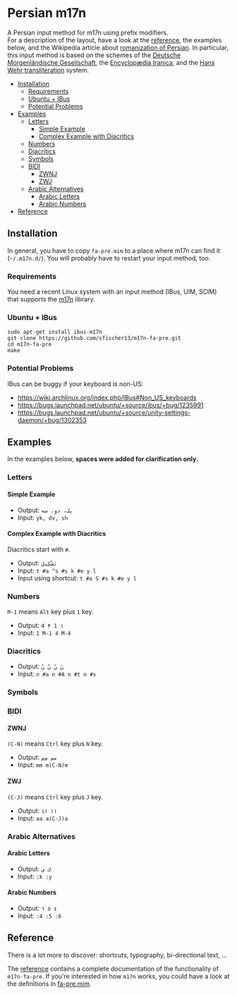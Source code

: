 # Persian m17n

A Persian input method for m17n using prefix modifiers.  
For a description of the layout, have a look at the [reference](https://github.com/sfischer13/m17n-fa-pre/blob/master/reference.md), the examples below, and the Wikipedia article about [romanization of Persian](https://en.wikipedia.org/wiki/Romanization_of_Persian). In particular, this input method is based on the schemes of the [Deutsche Morgenländische Gesellschaft](https://en.wikipedia.org/wiki/Deutsche_Morgenl%C3%A4ndische_Gesellschaft), the [Encyclopædia Iranica](https://en.wikipedia.org/wiki/Encyclop%C3%A6dia_Iranica), and the [Hans Wehr transliteration](https://en.wikipedia.org/wiki/Hans_Wehr_transliteration) system.

<!-- START doctoc generated TOC please keep comment here to allow auto update -->
<!-- DON'T EDIT THIS SECTION, INSTEAD RE-RUN doctoc TO UPDATE -->


- [Installation](#installation)
  - [Requirements](#requirements)
  - [Ubuntu + IBus](#ubuntu--ibus)
  - [Potential Problems](#potential-problems)
- [Examples](#examples)
  - [Letters](#letters)
    - [Simple Example](#simple-example)
    - [Complex Example with Diacritics](#complex-example-with-diacritics)
  - [Numbers](#numbers)
  - [Diacritics](#diacritics)
  - [Symbols](#symbols)
  - [BIDI](#bidi)
    - [ZWNJ](#zwnj)
    - [ZWJ](#zwj)
  - [Arabic Alternatives](#arabic-alternatives)
    - [Arabic Letters](#arabic-letters)
    - [Arabic Numbers](#arabic-numbers)
- [Reference](#reference)

<!-- END doctoc generated TOC please keep comment here to allow auto update -->

## Installation

In general, you have to copy `fa-pre.mim` to a place where m17n can find it (`~/.m17n.d/`). You will probably have to restart your input method, too.

### Requirements

You need a recent Linux system with an input method (IBus, UIM, SCIM) that supports the [m17n](http://www.nongnu.org/m17n/) library.

### Ubuntu + IBus

```shell
sudo apt-get install ibus-m17n
git clone https://github.com/sfischer13/m17n-fa-pre.git
cd m17n-fa-pre
make
```

### Potential Problems

IBus can be buggy if your keyboard is non-US:

- https://wiki.archlinux.org/index.php/IBus#Non_US_keyboards
- https://bugs.launchpad.net/ubuntu/+source/ibus/+bug/1235991
- https://bugs.launchpad.net/ubuntu/+source/unity-settings-daemon/+bug/1302353

## Examples

In the examples below, **spaces were added for clarification only.**

### Letters

#### Simple Example

- Output: `یک، دو، سه`
- Input: `yk, dv, sh`

#### Complex Example with Diacritics

Diacritics start with `#`.

- Output: `تَشْکِیل`
- Input: `t #a ^s #s k #e y l`
- Input using shortcut: `t #a S #s k #e y l`

### Numbers

`M-1` means `Alt` key plus `1` key.

- Output: `‏۱ 1 ۴ 4`
- Input: `1 M-1 4 M-4`

### Diacritics

- Output: `نَ نً نّ نْ`
- Input: `n #a n #A n #t n #s`

### Symbols

### BIDI

#### ZWNJ

`(C-N)` means `Ctrl` key plus `N` key.

- Output: `مم م‌م`
- Input: `mm m(C-N)m`

#### ZWJ

`(C-J)` means `Ctrl` key plus `J` key.

- Output: `اا ا‍ا`
- Input: `aa a(C-J)a`

### Arabic Alternatives

#### Arabic Letters

- Output: `ك ي`
- Input: `:k :y`

#### Arabic Numbers

- Output: `٤ ٥ ٦`
- Input: `:4 :5 :6`

## Reference

There is a lot more to discover: shortcuts, typography, bi-directional text, …

The [reference](https://github.com/sfischer13/m17n-fa-pre/blob/master/reference.md) contains a complete documentation of the functionality of `m17n-fa-pre`. If you're interested in how `m17n` works, you could have a look at the definitions in [fa-pre.mim](https://github.com/sfischer13/m17n-fa-pre/blob/master/fa-pre.mim). 
